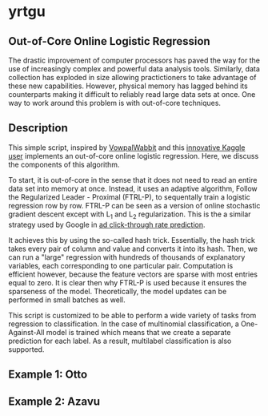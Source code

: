 # yrtgu
## Out-of-Core Online Logistic Regression
The drastic improvement of computer processors has paved the way for the use of increasingly complex and powerful data analysis tools. Similarly, data collection has exploded in size allowing practictioners to take advantage of these new capabilities. However, physical memory has lagged behind its counterparts making it difficult to reliably read large data sets at once. One way to work around this problem is with out-of-core techniques. 

## Description
This simple script, inspired by [VowpalWabbit](http://hunch.net/~vw/) and this [innovative Kaggle user](https://www.kaggle.com/c/tradeshift-text-classification/discussion/10537) implements an out-of-core online logistic regression. Here, we discuss the components of this algorithm. 

To start, it is out-of-core in the sense that it does not need to read an entire data set into memory at once. Instead, it uses an adaptive algorithm, Follow the Regularized Leader - Proximal (FTRL-P), to sequentally train a logistic regression row by row. FTRL-P can be seen as a version of online stochastic gradient descent except with L<sub>1</sub> and L<sub>2</sub> regularization. This is the a similar strategy used by Google in [ad click-through rate prediction](https://research.google.com/pubs/pub41159.html). 

It achieves this by using the so-called hash trick. Essentially, the hash trick takes every pair of column and value and converts it into its hash. Then, we can run a "large" regression with hundreds of thousands of explanatory variables, each corresponding to one particular pair. Computation is efficient however, because the feature vectors are sparse with most entries equal to zero. It is clear then why FTRL-P is used because it ensures the sparseness of the model. Theoretically, the model updates can be performed in small batches as well.

This script is customized to be able to perform a wide variety of tasks from regression to classification. In the case of multinomial classification, a One-Against-All model is trained which means that we create a separate prediction for each label. As a result, multilabel classification is also supported. 

## Example 1: Otto

## Example 2: Azavu




